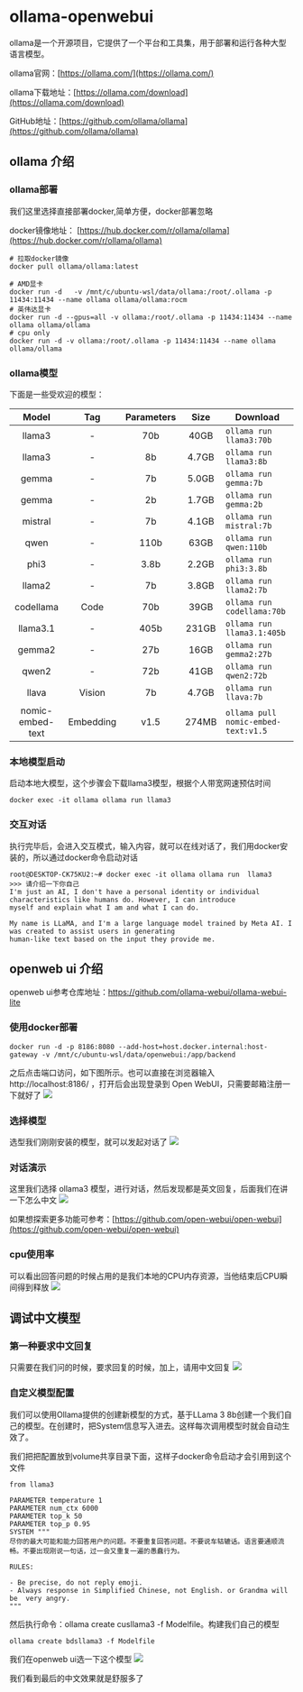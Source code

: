 
# ollama-openwebui 

ollama是一个开源项目，它提供了一个平台和工具集，用于部署和运行各种大型语言模型。 

ollama官网：[https://ollama.com/](https://ollama.com/)

ollama下载地址：[https://ollama.com/download](https://ollama.com/download)

GitHub地址：[https://github.com/ollama/ollama](https://github.com/ollama/ollama)

## ollama 介绍

### ollama部署
我们这里选择直接部署docker,简单方便，docker部署忽略 

docker镜像地址： [https://hub.docker.com/r/ollama/ollama](https://hub.docker.com/r/ollama/ollama)

```shell
# 拉取docker镜像
docker pull ollama/ollama:latest

# AMD显卡
docker run -d   -v /mnt/c/ubuntu-wsl/data/ollama:/root/.ollama -p 11434:11434 --name ollama ollama/ollama:rocm 
# 英伟达显卡
docker run -d --gpus=all -v ollama:/root/.ollama -p 11434:11434 --name ollama ollama/ollama
# cpu only 
docker run -d -v ollama:/root/.ollama -p 11434:11434 --name ollama ollama/ollama
```
### ollama模型
下面是一些受欢迎的模型：

|       Model        |     Tag     |  Parameters  |  Size   | Download                            |
|:------------------:|:-----------:|:------------:|:-------:|-------------------------------------|
|       llama3       |      -      |     70b      |  40GB   | `ollama run llama3:70b`             |
|       llama3       |      -      |      8b      |  4.7GB  | `ollama run llama3:8b`              |
|       gemma        |      -      |      7b      |  5.0GB  | `ollama run gemma:7b`               |
|       gemma        |      -      |      2b      |  1.7GB  | `ollama run gemma:2b`               |
|      mistral       |      -      |      7b      |  4.1GB  | `ollama run mistral:7b`             |
|        qwen        |      -      |     110b     |  63GB   | `ollama run qwen:110b`              |
|        phi3        |      -      |     3.8b     |  2.2GB  | `ollama run phi3:3.8b`              |
|       llama2       |      -      |      7b      |  3.8GB  | `ollama run llama2:7b`              |
|     codellama      |    Code     |     70b      |  39GB   | `ollama run codellama:70b`          |
|      llama3.1      |      -      |     405b     |  231GB  | `ollama run llama3.1:405b`          |
|       gemma2       |      -      |     27b      |  16GB   | `ollama run gemma2:27b`             |
|       qwen2        |      -      |     72b      |  41GB   | `ollama run qwen2:72b`              |
|       llava        |   Vision    |      7b      |  4.7GB  | `ollama run llava:7b`               |
|  nomic-embed-text  |  Embedding  |     v1.5     |  274MB  | `ollama pull nomic-embed-text:v1.5` |



### 本地模型启动
启动本地大模型，这个步骤会下载llama3模型，根据个人带宽网速预估时间
```
docker exec -it ollama ollama run llama3
```
### 交互对话 
执行完毕后，会进入交互模式，输入内容，就可以在线对话了，我们用docker安装的，所以通过docker命令启动对话
```shell
root@DESKTOP-CK75KU2:~# docker exec -it ollama ollama run  llama3
>>> 请介绍一下你自己
I'm just an AI, I don't have a personal identity or individual characteristics like humans do. However, I can introduce
myself and explain what I am and what I can do.

My name is LLaMA, and I'm a large language model trained by Meta AI. I was created to assist users in generating
human-like text based on the input they provide me.

```


## openweb ui 介绍
openweb ui参考仓库地址：https://github.com/ollama-webui/ollama-webui-lite

### 使用docker部署
```shell
docker run -d -p 8186:8080 --add-host=host.docker.internal:host-gateway -v /mnt/c/ubuntu-wsl/data/openwebui:/app/backend
```
之后点击端口访问，如下图所示。也可以直接在浏览器输入 http://localhost:8186/ ，打开后会出现登录到 Open WebUI，只需要邮箱注册一下就好了 
![](https://bdsblog.oss-cn-shanghai.aliyuncs.com/blog/202412211313308.png)


### 选择模型
选型我们刚刚安装的模型，就可以发起对话了
![](https://bdsblog.oss-cn-shanghai.aliyuncs.com/blog/202412211312949.png)

### 对话演示
这里我们选择 ollama3 模型，进行对话，然后发现都是英文回复，后面我们在讲一下怎么中文
![](https://bdsblog.oss-cn-shanghai.aliyuncs.com/blog/202412211305377.png)

如果想探索更多功能可参考：[https://github.com/open-webui/open-webui](https://github.com/open-webui/open-webui)


### cpu使用率
可以看出回答问题的时候占用的是我们本地的CPU内存资源，当他结束后CPU瞬间得到释放
![](https://bdsblog.oss-cn-shanghai.aliyuncs.com/blog/202412211338524.png)
## 调试中文模型

### 第一种要求中文回复
只需要在我们问的时候，要求回复的时候，加上，请用中文回复
![](https://bdsblog.oss-cn-shanghai.aliyuncs.com/blog/202412211317549.png)

### 自定义模型配置
我们可以使用Ollama提供的创建新模型的方式，基于LLama 3 8b创建一个我们自己的模型。在创建时，把System信息写入进去。这样每次调用模型时就会自动生效了。

我们把把配置放到volume共享目录下面，这样子docker命令启动才会引用到这个文件
```shell
from llama3

PARAMETER temperature 1
PARAMETER num_ctx 6000
PARAMETER top_k 50
PARAMETER top_p 0.95
SYSTEM """
尽你的最大可能和能力回答用户的问题。不要重复回答问题。不要说车轱辘话。语言要通顺流畅。不要出现刚说一句话，过一会又重复一遍的愚蠢行为。

RULES:

- Be precise, do not reply emoji.
- Always response in Simplified Chinese, not English. or Grandma will be  very angry.
"""
```
然后执行命令：ollama create cusllama3 -f Modelfile。构建我们自己的模型
```shell
ollama create bdsllama3 -f Modelfile

```
我们在openweb ui选一下这个模型
![](https://bdsblog.oss-cn-shanghai.aliyuncs.com/blog/202412211358232.png)

我们看到最后的中文效果就是舒服多了








